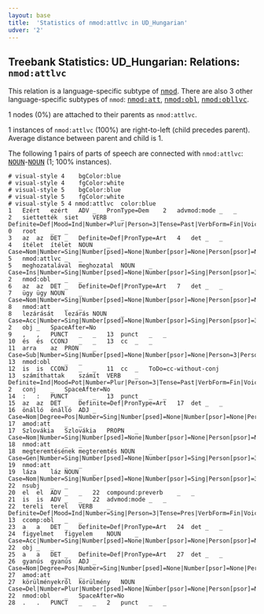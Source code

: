 ```yaml
---
layout: base
title:  'Statistics of nmod:attlvc in UD_Hungarian'
udver: '2'
---
```


## Treebank Statistics: UD_Hungarian: Relations: `nmod:attlvc`

This relation is a language-specific subtype of <tt><a href="hu-dep-nmod.html">nmod</a></tt>.
There are also 3 other language-specific subtypes of `nmod`: <tt><a href="hu-dep-nmod-att.html">nmod:att</a></tt>, <tt><a href="hu-dep-nmod-obl.html">nmod:obl</a></tt>, <tt><a href="hu-dep-nmod-obllvc.html">nmod:obllvc</a></tt>.

1 nodes (0%) are attached to their parents as `nmod:attlvc`.

1 instances of `nmod:attlvc` (100%) are right-to-left (child precedes parent).
Average distance between parent and child is 1.

The following 1 pairs of parts of speech are connected with `nmod:attlvc`: <tt><a href="hu-pos-NOUN.html">NOUN</a></tt>-<tt><a href="hu-pos-NOUN.html">NOUN</a></tt> (1; 100% instances).


~~~ conllu
# visual-style 4	bgColor:blue
# visual-style 4	fgColor:white
# visual-style 5	bgColor:blue
# visual-style 5	fgColor:white
# visual-style 5 4 nmod:attlvc	color:blue
1	Ezért	ezért	ADV	_	PronType=Dem	2	advmod:mode	_	_
2	siettették	siet	VERB	_	Definite=Def|Mood=Ind|Number=Plur|Person=3|Tense=Past|VerbForm=Fin|Voice=Cau	0	root	_	_
3	az	az	DET	_	Definite=Def|PronType=Art	4	det	_	_
4	ítélet	ítélet	NOUN	_	Case=Nom|Number=Sing|Number[psed]=None|Number[psor]=None|Person[psor]=None	5	nmod:attlvc	_	_
5	meghozatalával	meghozatal	NOUN	_	Case=Ins|Number=Sing|Number[psed]=None|Number[psor]=Sing|Person[psor]=3	2	nmod:obl	_	_
6	az	az	DET	_	Definite=Def|PronType=Art	7	det	_	_
7	ügy	ügy	NOUN	_	Case=Nom|Number=Sing|Number[psed]=None|Number[psor]=None|Person[psor]=None	8	nmod:att	_	_
8	lezárását	lezárás	NOUN	_	Case=Acc|Number=Sing|Number[psed]=None|Number[psor]=Sing|Person[psor]=3	2	obj	_	SpaceAfter=No
9	,	,	PUNCT	_	_	13	punct	_	_
10	és	és	CCONJ	_	_	13	cc	_	_
11	arra	az	PRON	_	Case=Sub|Number=Sing|Number[psed]=None|Number[psor]=None|Person=3|Person[psor]=None|PronType=Dem	13	nmod:obl	_	_
12	is	is	CCONJ	_	_	11	cc	_	ToDo=cc-without-conj
13	számíthattak	számít	VERB	_	Definite=Ind|Mood=Pot|Number=Plur|Person=3|Tense=Past|VerbForm=Fin|Voice=Act	2	conj	_	SpaceAfter=No
14	:	:	PUNCT	_	_	13	punct	_	_
15	az	az	DET	_	Definite=Def|PronType=Art	17	det	_	_
16	önálló	önálló	ADJ	_	Case=Nom|Degree=Pos|Number=Sing|Number[psed]=None|Number[psor]=None|Person[psor]=None	17	amod:att	_	_
17	Szlovákia	Szlovákia	PROPN	_	Case=Nom|Number=Sing|Number[psed]=None|Number[psor]=None|Person[psor]=None	18	nmod:att	_	_
18	megteremtésének	megteremtés	NOUN	_	Case=Gen|Number=Sing|Number[psed]=None|Number[psor]=Sing|Person[psor]=3	19	nmod:att	_	_
19	láza	láz	NOUN	_	Case=Nom|Number=Sing|Number[psed]=None|Number[psor]=Sing|Person[psor]=3	22	nsubj	_	_
20	el	el	ADV	_	_	22	compound:preverb	_	_
21	is	is	ADV	_	_	22	advmod:mode	_	_
22	tereli	terel	VERB	_	Definite=Def|Mood=Ind|Number=Sing|Person=3|Tense=Pres|VerbForm=Fin|Voice=Act	13	ccomp:obl	_	_
23	a	a	DET	_	Definite=Def|PronType=Art	24	det	_	_
24	figyelmet	figyelem	NOUN	_	Case=Acc|Number=Sing|Number[psed]=None|Number[psor]=None|Person[psor]=None	22	obj	_	_
25	a	a	DET	_	Definite=Def|PronType=Art	27	det	_	_
26	gyanús	gyanús	ADJ	_	Case=Nom|Degree=Pos|Number=Sing|Number[psed]=None|Number[psor]=None|Person[psor]=None	27	amod:att	_	_
27	körülményekről	körülmény	NOUN	_	Case=Del|Number=Plur|Number[psed]=None|Number[psor]=None|Person[psor]=None	22	nmod:obl	_	SpaceAfter=No
28	.	.	PUNCT	_	_	2	punct	_	_

~~~


